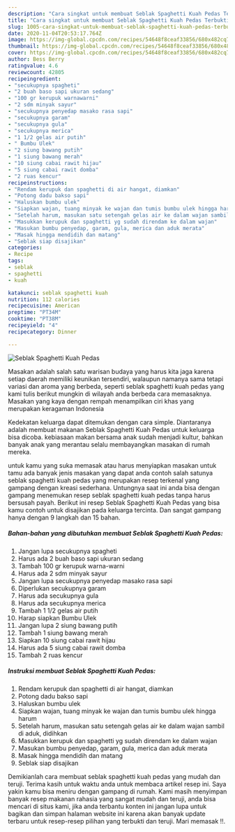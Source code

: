 ```yaml
---
description: "Cara singkat untuk membuat Seblak Spaghetti Kuah Pedas Terbukti"
title: "Cara singkat untuk membuat Seblak Spaghetti Kuah Pedas Terbukti"
slug: 1005-cara-singkat-untuk-membuat-seblak-spaghetti-kuah-pedas-terbukti
date: 2020-11-04T20:53:17.764Z
image: https://img-global.cpcdn.com/recipes/54648f8ceaf33856/680x482cq70/seblak-spaghetti-kuah-pedas-foto-resep-utama.jpg
thumbnail: https://img-global.cpcdn.com/recipes/54648f8ceaf33856/680x482cq70/seblak-spaghetti-kuah-pedas-foto-resep-utama.jpg
cover: https://img-global.cpcdn.com/recipes/54648f8ceaf33856/680x482cq70/seblak-spaghetti-kuah-pedas-foto-resep-utama.jpg
author: Bess Berry
ratingvalue: 4.6
reviewcount: 42805
recipeingredient:
- "secukupnya spagheti"
- "2 buah baso sapi ukuran sedang"
- "100 gr kerupuk warnawarni"
- "2 sdm minyak sayur"
- "secukupnya penyedap masako rasa sapi"
- "secukupnya garam"
- "secukupnya gula"
- "secukupnya merica"
- "1 1/2 gelas air putih"
- " Bumbu Ulek"
- "2 siung bawang putih"
- "1 siung bawang merah"
- "10 siung cabai rawit hijau"
- "5 siung cabai rawit domba"
- "2 ruas kencur"
recipeinstructions:
- "Rendam kerupuk dan spaghetti di air hangat, diamkan"
- "Potong dadu bakso sapi"
- "Haluskan bumbu ulek"
- "Siapkan wajan, tuang minyak ke wajan dan tumis bumbu ulek hingga harum"
- "Setelah harum, masukan satu setengah gelas air ke dalam wajan sambil di aduk, didihkan"
- "Masukkan kerupuk dan spaghetti yg sudah direndam ke dalam wajan"
- "Masukan bumbu penyedap, garam, gula, merica dan aduk merata"
- "Masak hingga mendidih dan matang"
- "Seblak siap disajikan"
categories:
- Recipe
tags:
- seblak
- spaghetti
- kuah

katakunci: seblak spaghetti kuah 
nutrition: 112 calories
recipecuisine: American
preptime: "PT34M"
cooktime: "PT38M"
recipeyield: "4"
recipecategory: Dinner

---
```



![Seblak Spaghetti Kuah Pedas](https://img-global.cpcdn.com/recipes/54648f8ceaf33856/680x482cq70/seblak-spaghetti-kuah-pedas-foto-resep-utama.jpg)

Masakan adalah salah satu warisan budaya yang harus kita jaga karena setiap daerah memiliki keunikan tersendiri, walaupun namanya sama tetapi variasi dan aroma yang berbeda, seperti seblak spaghetti kuah pedas yang kami tulis berikut mungkin di wilayah anda berbeda cara memasaknya. Masakan yang kaya dengan rempah menampilkan ciri khas yang merupakan keragaman Indonesia

Kedekatan keluarga dapat ditemukan dengan cara simple. Diantaranya adalah membuat makanan Seblak Spaghetti Kuah Pedas untuk keluarga bisa dicoba. kebiasaan makan bersama anak sudah menjadi kultur, bahkan banyak anak yang merantau selalu membayangkan masakan di rumah mereka.



untuk kamu yang suka memasak atau harus menyiapkan masakan untuk tamu ada banyak jenis masakan yang dapat anda contoh salah satunya seblak spaghetti kuah pedas yang merupakan resep terkenal yang gampang dengan kreasi sederhana. Untungnya saat ini anda bisa dengan gampang menemukan resep seblak spaghetti kuah pedas tanpa harus bersusah payah.
Berikut ini resep Seblak Spaghetti Kuah Pedas yang bisa kamu contoh untuk disajikan pada keluarga tercinta. Dan sangat gampang hanya dengan 9 langkah dan 15 bahan.


<!--inarticleads1-->

##### Bahan-bahan yang dibutuhkan membuat Seblak Spaghetti Kuah Pedas:

1. Jangan lupa secukupnya spagheti
1. Harus ada 2 buah baso sapi ukuran sedang
1. Tambah 100 gr kerupuk warna-warni
1. Harus ada 2 sdm minyak sayur
1. Jangan lupa secukupnya penyedap masako rasa sapi
1. Diperlukan secukupnya garam
1. Harus ada secukupnya gula
1. Harus ada secukupnya merica
1. Tambah 1 1/2 gelas air putih
1. Harap siapkan  Bumbu Ulek
1. Jangan lupa 2 siung bawang putih
1. Tambah 1 siung bawang merah
1. Siapkan 10 siung cabai rawit hijau
1. Harus ada 5 siung cabai rawit domba
1. Tambah 2 ruas kencur




<!--inarticleads2-->

##### Instruksi membuat  Seblak Spaghetti Kuah Pedas:

1. Rendam kerupuk dan spaghetti di air hangat, diamkan
1. Potong dadu bakso sapi
1. Haluskan bumbu ulek
1. Siapkan wajan, tuang minyak ke wajan dan tumis bumbu ulek hingga harum
1. Setelah harum, masukan satu setengah gelas air ke dalam wajan sambil di aduk, didihkan
1. Masukkan kerupuk dan spaghetti yg sudah direndam ke dalam wajan
1. Masukan bumbu penyedap, garam, gula, merica dan aduk merata
1. Masak hingga mendidih dan matang
1. Seblak siap disajikan




Demikianlah cara membuat seblak spaghetti kuah pedas yang mudah dan teruji. Terima kasih untuk waktu anda untuk membaca artikel resep ini. Saya yakin kamu bisa meniru dengan gampang di rumah. Kami masih menyimpan banyak resep makanan rahasia yang sangat mudah dan teruji, anda bisa mencari di situs kami, jika anda terbantu konten ini jangan lupa untuk bagikan dan simpan halaman website ini karena akan banyak update terbaru untuk resep-resep pilihan yang terbukti dan teruji. Mari memasak !!. 
